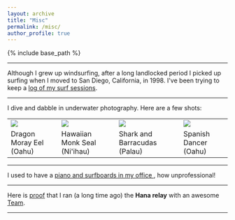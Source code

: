 ```yaml
---
layout: archive
title: "Misc"
permalink: /misc/
author_profile: true
---
```


{% include base_path %}

---
Although I grew up windsurfing, after a long landlocked period I picked up
surfing when I moved to San Diego, California, in 1998.  I've been trying to keep a <a
href="{{base.url}}/files/surf/index.html" target="_blank">log of my surf
sessions</a>.

--- 
I dive and dabble in underwater photography. Here are a few shots:

<table>
<tr>
<td> <a target="_blank" href="{{base.url}}/images/scuba/scuba1.jpg"><img src="{{base.url}}/images/scuba/scuba1_small.jpg"></a> </td>
<td> <a target="_blank" href="{{base.url}}/images/scuba/scuba2.jpg"><img src="{{base.url}}/images/scuba/scuba2_small.jpg"></a> </td>
<td> <a target="_blank" href="{{base.url}}/images/scuba/scuba3.jpg"><img src="{{base.url}}/images/scuba/scuba3_small.jpg"></a> </td>
<td> <a target="_blank" href="{{base.url}}/images/scuba/scuba4.jpg"><img src="{{base.url}}/images/scuba/scuba4_small.jpg"></a> </td>
</tr>
<tr>
<td>Dragon Moray Eel<br>(Oahu)</td>
<td>Hawaiian Monk Seal<br>(Ni'ihau)</td>
<td>Shark and Barracudas<br>(Palau)</td>
<td>Spanish Dancer<br>(Oahu)</td>
</tr>
</table>

--- 

I used to have a <a target="_blank" href="{{base.url}}/images/office.jpg">piano and surfboards in my office </a>, how unprofessional!

--- 

Here is <a target="_blank" href="{{base.url}}/images/hana.jpg">proof</a> that I ran (a long
time ago) the <b>Hana relay</b> with an awesome <a
target="_blank" href="{{base.url}}/images/hana_team.jpg">Team</a>.<br>

---  

